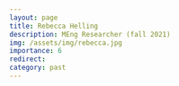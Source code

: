 ```yaml
---
layout: page
title: Rebecca Helling
description: MEng Researcher (fall 2021)
img: /assets/img/rebecca.jpg
importance: 6
redirect: 
category: past
---
```

